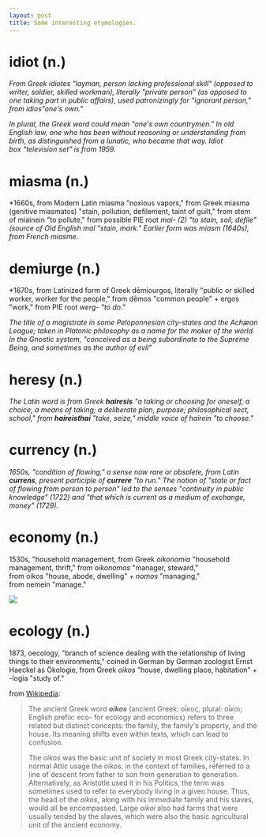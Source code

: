 ```yaml
---
layout: post
title: Some interesting etymologies.
---
```

# idiot (n.)

*From Greek idiotes "layman, person lacking professional skill" (opposed to writer, soldier, skilled workman), literally "private person" (as opposed to one taking part in public affairs), used patronizingly for "ignorant person," from idios"one's own."* 

*In plural, the Greek word could mean "one's own countrymen." In old English law, one who has been without reasoning or understanding from birth, as distinguished from a lunatic, who became that way. Idiot box "television set" is from 1959.*

# miasma (n.)

*1660s, from Modern Latin miasma "noxious vapors," from Greek miasma (genitive miasmatos) "stain, pollution, defilement, taint of guilt," from stem of miainein "to pollute," from possible PIE root *mai- (2) "to stain, soil, defile" (source of Old English mal "stain, mark." Earlier form was miasm (1640s), from French miasme.*

# demiurge (n.)

*1670s, from Latinized form of Greek dēmiourgos, literally "public or skilled worker, worker for the people," from dēmos "common people" + ergos "work," from PIE root *werg- "to do."*

*The title of a magistrate in some Peloponnesian city-states and the Achæan League; taken in Platonic philosophy as a name for the maker of the world. In the Gnostic system, "conceived as a being subordinate to the Supreme Being, and sometimes as the author of evil"*

# heresy (n.)

*The Latin word is from Greek __hairesis__ "a taking or choosing for oneself, a choice, a means of taking; a deliberate plan, purpose; philosophical sect, school," from __haireisthai__ "take, seize," middle voice of hairein "to choose."*

# currency (n.)

*1650s, "condition of flowing," a sense now rare or obsolete, from Latin __currens__, present participle of __currere__ "to run." The notion of "state or fact of flowing from person to person" led to the senses "continuity in public knowledge" (1722) and "that which is current as a medium of exchange, money" (1729).*

# economy (n.)

1530s, "household management, from Greek *oikonomia* "household management, thrift," from *oikonomos* "manager, steward," from oikos "house, abode, dwelling" + *nomos* "managing," from nemein "manage."

![](https://cdn.etymonline.com/chart/etymology-economy-980p_l.jpg)



# ecology (n.)

1873, oecology, "branch of science dealing with the relationship of living things to their environments," coined in German by German zoologist Ernst Haeckel as Ökologie, from Greek *oikos* "house, dwelling place, habitation" + -logia "study of." 



from [Wikipedia](https://en.wikipedia.org/wiki/Oikos):
>The ancient Greek word ___oikos___ (ancient Greek: οἶκος, plural: οἶκοι; English prefix: eco- for ecology and economics) refers to three related but distinct concepts: the family, the family's property, and the house. Its meaning shifts even within texts, which can lead to confusion.
>
>The _oikos_ was the basic unit of society in most Greek city-states. In normal Attic usage the oikos, in the context of families, referred to a line of descent from father to son from generation to generation. Alternatively, as Aristotle used it in his Politics, the term was sometimes used to refer to everybody living in a given house. Thus, the head of the _oikos_, along with his immediate family and his slaves, would all be encompassed. Large _oikoi_ also had farms that were usually tended by the slaves, which were also the basic agricultural unit of the ancient economy.

